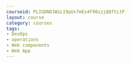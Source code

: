 ```yaml
---
courseid: PLIGDNOJWiL19pUs7mEs4F90zzjQQftLtP
layout: course
category: courses
tags:
- DevOps
- operations
- Web components
- Web App
---
```

